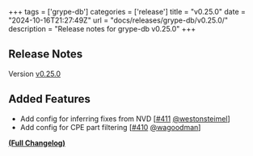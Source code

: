+++
tags = ['grype-db']
categories = ['release']
title = "v0.25.0"
date = "2024-10-16T21:27:49Z"
url = "docs/releases/grype-db/v0.25.0/"
description = "Release notes for grype-db v0.25.0"
+++

## Release Notes

Version [v0.25.0](https://github.com/anchore/grype-db/releases/tag/v0.25.0)

## Added Features

- Add config for inferring fixes from NVD [[#411](https://github.com/anchore/grype-db/pull/411) [@westonsteimel](https://github.com/westonsteimel)]
- Add config for CPE part filtering [[#410](https://github.com/anchore/grype-db/pull/410) [@wagoodman](https://github.com/wagoodman)]

**[(Full Changelog)](https://github.com/anchore/grype-db/compare/v0.24.1...v0.25.0)**

